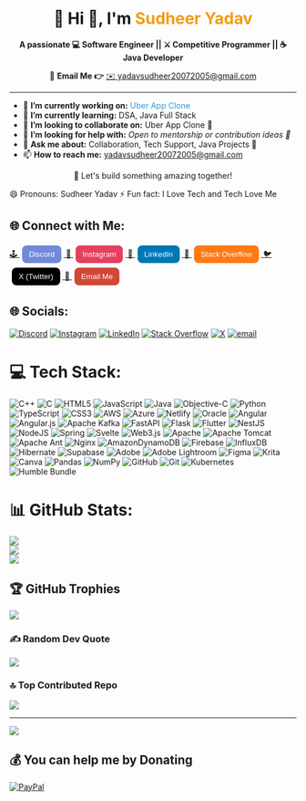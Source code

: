 <h1 align="center">💫 Hi 👋, I'm <span style="color:#F39C12;">Sudheer Yadav</span></h1>

<p align="center">
  <strong>A passionate 💻 Software Engineer || ⚔️ Competitive Programmer || ☕ Java Developer</strong>
</p>

<p align="center">
  📧 <strong>Email Me 👉</strong> <a href="mailto:yadavsudheer20072005@gmail.com">✉️ yadavsudheer20072005@gmail.com</a>
</p>

<hr/>

<ul>
  <li>🔭 <strong>I’m currently working on:</strong> <span style="color:#3498DB;">Uber App Clone</span></li>
  <li>🌱 <strong>I’m currently learning:</strong> DSA, Java Full Stack</li>
  <li>👯 <strong>I’m looking to collaborate on:</strong> Uber App Clone 🚗</li>
  <li>🤝 <strong>I’m looking for help with:</strong> <em>Open to mentorship or contribution ideas 🤗</em></li>
  <li>💬 <strong>Ask me about:</strong> Collaboration, Tech Support, Java Projects 💬</li>
  <li>📫 <strong>How to reach me:</strong> <a href="mailto:yadavsudheer20072005@gmail.com">yadavsudheer20072005@gmail.com</a></li>
</ul>

<p align="center">
  🚀 Let's build something amazing together!
</p>

😄 Pronouns: Sudheer Yadav
⚡ Fun fact: I Love Tech and Tech Love Me
<h2>🌐 Connect with Me:</h2>

<p>
  <a href="https://discord.gg/GqeEdh3x" target="_blank">
    🕹️ <button style="padding:8px 12px; margin:4px; border:none; border-radius:8px; background-color:#7289DA; color:white;">Discord</button>
  </a>

  <a href="https://instagram.com/yaduvanshi_sudheer_7979" target="_blank">
    📸 <button style="padding:8px 12px; margin:4px; border:none; border-radius:8px; background-color:#E4405F; color:white;">Instagram</button>
  </a>

  <a href="https://linkedin.com/in/sudheer-coder" target="_blank">
    💼 <button style="padding:8px 12px; margin:4px; border:none; border-radius:8px; background-color:#0077B5; color:white;">LinkedIn</button>
  </a>

  <a href="https://stackoverflow.com/users/edit/30959646" target="_blank">
    🧠 <button style="padding:8px 12px; margin:4px; border:none; border-radius:8px; background-color:#FE7A16; color:white;">Stack Overflow</button>
  </a>

  <a href="https://x.com/yad52180" target="_blank">
    🐦 <button style="padding:8px 12px; margin:4px; border:none; border-radius:8px; background-color:black; color:white;">X (Twitter)</button>
  </a>

  <a href="mailto:yadavsudheer20072005@gmail.com">
    📧 <button style="padding:8px 12px; margin:4px; border:none; border-radius:8px; background-color:#D14836; color:white;">Email Me</button>
  </a>
</p>

## 🌐 Socials:
[![Discord](https://img.shields.io/badge/Discord-%237289DA.svg?logo=discord&logoColor=white)](https://discord.gg/https://Discord.gg/GqeEdh3x) [![Instagram](https://img.shields.io/badge/Instagram-%23E4405F.svg?logo=Instagram&logoColor=white)](https://instagram.com/yaduvanshi_sudheer_7979) [![LinkedIn](https://img.shields.io/badge/LinkedIn-%230077B5.svg?logo=linkedin&logoColor=white)](https://linkedin.com/in/sudheer-coder) [![Stack Overflow](https://img.shields.io/badge/-Stackoverflow-FE7A16?logo=stack-overflow&logoColor=white)](https://stackoverflow.com/users/edit/30959646) [![X](https://img.shields.io/badge/X-black.svg?logo=X&logoColor=white)](https://x.com/yad52180) [![email](https://img.shields.io/badge/Email-D14836?logo=gmail&logoColor=white)](mailto:yadavsudheer20072005@gmail.com) 



# 💻 Tech Stack:
![C++](https://img.shields.io/badge/c++-%2300599C.svg?style=for-the-badge&logo=c%2B%2B&logoColor=white) ![C](https://img.shields.io/badge/c-%2300599C.svg?style=for-the-badge&logo=c&logoColor=white) ![HTML5](https://img.shields.io/badge/html5-%23E34F26.svg?style=for-the-badge&logo=html5&logoColor=white) ![JavaScript](https://img.shields.io/badge/javascript-%23323330.svg?style=for-the-badge&logo=javascript&logoColor=%23F7DF1E) ![Java](https://img.shields.io/badge/java-%23ED8B00.svg?style=for-the-badge&logo=openjdk&logoColor=white) ![Objective-C](https://img.shields.io/badge/OBJECTIVE--C-%233A95E3.svg?style=for-the-badge&logo=apple&logoColor=white) ![Python](https://img.shields.io/badge/python-3670A0?style=for-the-badge&logo=python&logoColor=ffdd54) ![TypeScript](https://img.shields.io/badge/typescript-%23007ACC.svg?style=for-the-badge&logo=typescript&logoColor=white) ![CSS3](https://img.shields.io/badge/css3-%231572B6.svg?style=for-the-badge&logo=css3&logoColor=white) ![AWS](https://img.shields.io/badge/AWS-%23FF9900.svg?style=for-the-badge&logo=amazon-aws&logoColor=white) ![Azure](https://img.shields.io/badge/azure-%230072C6.svg?style=for-the-badge&logo=microsoftazure&logoColor=white) ![Netlify](https://img.shields.io/badge/netlify-%23000000.svg?style=for-the-badge&logo=netlify&logoColor=#00C7B7) ![Oracle](https://img.shields.io/badge/Oracle-F80000?style=for-the-badge&logo=oracle&logoColor=white) ![Angular](https://img.shields.io/badge/angular-%23DD0031.svg?style=for-the-badge&logo=angular&logoColor=white) ![Angular.js](https://img.shields.io/badge/angular.js-%23E23237.svg?style=for-the-badge&logo=angularjs&logoColor=white) ![Apache Kafka](https://img.shields.io/badge/Apache%20Kafka-000?style=for-the-badge&logo=apachekafka) ![FastAPI](https://img.shields.io/badge/FastAPI-005571?style=for-the-badge&logo=fastapi) ![Flask](https://img.shields.io/badge/flask-%23000.svg?style=for-the-badge&logo=flask&logoColor=white) ![Flutter](https://img.shields.io/badge/Flutter-%2302569B.svg?style=for-the-badge&logo=Flutter&logoColor=white) ![NestJS](https://img.shields.io/badge/nestjs-%23E0234E.svg?style=for-the-badge&logo=nestjs&logoColor=white) ![NodeJS](https://img.shields.io/badge/node.js-6DA55F?style=for-the-badge&logo=node.js&logoColor=white) ![Spring](https://img.shields.io/badge/spring-%236DB33F.svg?style=for-the-badge&logo=spring&logoColor=white) ![Svelte](https://img.shields.io/badge/svelte-%23f1413d.svg?style=for-the-badge&logo=svelte&logoColor=white) ![Web3.js](https://img.shields.io/badge/web3.js-F16822?style=for-the-badge&logo=web3.js&logoColor=white) ![Apache](https://img.shields.io/badge/apache-%23D42029.svg?style=for-the-badge&logo=apache&logoColor=white) ![Apache Tomcat](https://img.shields.io/badge/apache%20tomcat-%23F8DC75.svg?style=for-the-badge&logo=apache-tomcat&logoColor=black) ![Apache Ant](https://img.shields.io/badge/Apache%20Ant-A81C7D?style=for-the-badge&logo=Apache%20Ant&logoColor=white) ![Nginx](https://img.shields.io/badge/nginx-%23009639.svg?style=for-the-badge&logo=nginx&logoColor=white) ![AmazonDynamoDB](https://img.shields.io/badge/Amazon%20DynamoDB-4053D6?style=for-the-badge&logo=Amazon%20DynamoDB&logoColor=white) ![Firebase](https://img.shields.io/badge/firebase-a08021?style=for-the-badge&logo=firebase&logoColor=ffcd34) ![InfluxDB](https://img.shields.io/badge/InfluxDB-22ADF6?style=for-the-badge&logo=InfluxDB&logoColor=white) ![Hibernate](https://img.shields.io/badge/Hibernate-59666C?style=for-the-badge&logo=Hibernate&logoColor=white) ![Supabase](https://img.shields.io/badge/Supabase-3ECF8E?style=for-the-badge&logo=supabase&logoColor=white) ![Adobe](https://img.shields.io/badge/adobe-%23FF0000.svg?style=for-the-badge&logo=adobe&logoColor=white) ![Adobe Lightroom](https://img.shields.io/badge/Adobe%20Lightroom-31A8FF.svg?style=for-the-badge&logo=Adobe%20Lightroom&logoColor=white) ![Figma](https://img.shields.io/badge/figma-%23F24E1E.svg?style=for-the-badge&logo=figma&logoColor=white) ![Krita](https://img.shields.io/badge/Krita-203759?style=for-the-badge&logo=krita&logoColor=EEF37B) ![Canva](https://img.shields.io/badge/Canva-%2300C4CC.svg?style=for-the-badge&logo=Canva&logoColor=white) ![Pandas](https://img.shields.io/badge/pandas-%23150458.svg?style=for-the-badge&logo=pandas&logoColor=white) ![NumPy](https://img.shields.io/badge/numpy-%23013243.svg?style=for-the-badge&logo=numpy&logoColor=white) ![GitHub](https://img.shields.io/badge/github-%23121011.svg?style=for-the-badge&logo=github&logoColor=white) ![Git](https://img.shields.io/badge/git-%23F05033.svg?style=for-the-badge&logo=git&logoColor=white) ![Kubernetes](https://img.shields.io/badge/kubernetes-%23326ce5.svg?style=for-the-badge&logo=kubernetes&logoColor=white) ![Humble Bundle](https://img.shields.io/badge/HumbleBundle-%23494F5C.svg?style=for-the-badge&logo=HumbleBundle&logoColor=white)
# 📊 GitHub Stats:
![](https://github-readme-stats.vercel.app/api?username=sudheerrrrit&theme=dark&hide_border=false&include_all_commits=true&count_private=false)<br/>
![](https://nirzak-streak-stats.vercel.app/?user=sudheerrrrit&theme=dark&hide_border=false)<br/>
![](https://github-readme-stats.vercel.app/api/top-langs/?username=sudheerrrrit&theme=dark&hide_border=false&include_all_commits=true&count_private=false&layout=compact)

## 🏆 GitHub Trophies
![](https://github-profile-trophy.vercel.app/?username=sudheerrrrit&theme=radical&no-frame=false&no-bg=true&margin-w=4)

### ✍️ Random Dev Quote
![](https://quotes-github-readme.vercel.app/api?type=horizontal&theme=radical)

### 🔝 Top Contributed Repo
![](https://github-contributor-stats.vercel.app/api?username=sudheerrrrit&limit=5&theme=dark&combine_all_yearly_contributions=true)

---
[![](https://visitcount.itsvg.in/api?id=sudheerrrrit&icon=0&color=0)](https://visitcount.itsvg.in)

  ## 💰 You can help me by Donating
  [![PayPal](https://img.shields.io/badge/PayPal-00457C?style=for-the-badge&logo=paypal&logoColor=white)](https://paypal.me/sudheer.me) 

  
<!-- Proudly created with GPRM ( https://gprm.itsvg.in ) -->
